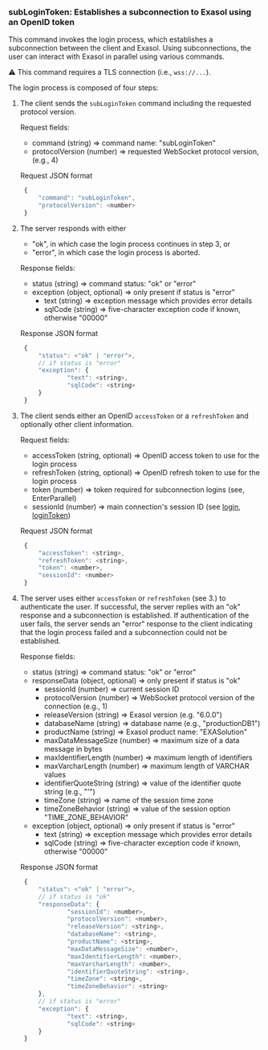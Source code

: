 ### subLoginToken: Establishes a subconnection to Exasol using an OpenID token

This command invokes the login process, which establishes a
subconnection between the client and Exasol. Using subconnections,
the user can interact with Exasol in parallel using various commands.

:warning: This command requires a TLS connection (i.e., `wss://...`).

The login process is composed of four steps:

1. The client sends the `subLoginToken` command including the requested protocol
   version.
   
   Request fields:
     * command (string) => command name: "subLoginToken"
     * protocolVersion (number) => requested WebSocket protocol version, (e.g., 4)
   
   Request JSON format
   ```javascript
    {
        "command": "subLoginToken",
        "protocolVersion": <number>
    }
   ```


2. The server responds with either
     * "ok", in which case the login process continues in step 3, or
     * "error", in which case the login process is aborted.

   Response fields:
     * status (string) => command status: "ok" or "error"
     * exception (object, optional) => only present if status is "error"
       * text (string) => exception message which provides error details
       * sqlCode (string) => five-character exception code if known, otherwise "00000"
   
   Response JSON format
   ```javascript
    {
        "status": <"ok" | "error">,
        // if status is "error"
        "exception": {
                "text": <string>,
                "sqlCode": <string>
        }
    }
   ```
   

3. The client sends either an OpenID `accessToken` or a `refreshToken` and optionally other client information.

   Request fields:
     * accessToken (string, optional) => OpenID access token to use for the login process
     * refreshToken (string, optional) => OpenID refresh token to use for the login process
     * token (number) => token required for subconnection logins (see, EnterParallel)
     * sessionId (number) => main connection's session ID (see [login](loginV3.md), [loginToken](loginTokenV3.md))
   
   Request JSON format
   ```javascript
    {
        "accessToken": <string>,
        "refreshToken": <string>,
        "token": <number>,
        "sessionId": <number>
    }
   ```
   
4. The server uses either `accessToken` or `refreshToken` (see 3.) to authenticate the
   user. If successful, the server replies with an
   "ok" response and a subconnection is established. If authentication of
   the user fails, the server sends an "error" response to the client
   indicating that the login process failed and a subconnection could not
   be established.
   
   Response fields:
     * status (string) => command status: "ok" or "error"
     * responseData (object, optional) => only present if status is "ok"
       * sessionId (number) => current session ID
       * protocolVersion (number) => WebSocket protocol version of the connection (e.g., 1)
       * releaseVersion (string) => Exasol version (e.g. "6.0.0")
       * databaseName (string) => database name (e.g., "productionDB1")
       * productName (string) => Exasol product name: "EXASolution"
       * maxDataMessageSize (number) => maximum size of a data message in bytes
       * maxIdentifierLength (number) => maximum length of identifiers
       * maxVarcharLength (number) =>  maximum length of VARCHAR values
       * identifierQuoteString (string) => value of the identifier quote string (e.g., "'")
       * timeZone (string) => name of the session time zone
       * timeZoneBehavior (string) => value of the session option "TIME_ZONE_BEHAVIOR"
     * exception (object, optional) =>  only present if status is "error"
       * text (string) => exception message which provides error details
       * sqlCode (string) => five-character exception code if known, otherwise "00000"
   
   Response JSON format
   ```javascript
    {
        "status": <"ok" | "error">,
        // if status is "ok"
        "responseData": {
                "sessionId": <number>,
                "protocolVersion": <number>,
                "releaseVersion": <string>,
                "databaseName": <string>,
                "productName": <string>,
                "maxDataMessageSize": <number>,
                "maxIdentifierLength": <number>,
                "maxVarcharLength": <number>,
                "identifierQuoteString": <string>,
                "timeZone": <string>,
                "timeZoneBehavior": <string>
        },
        // if status is "error"
        "exception": {
                "text": <string>,
                "sqlCode": <string>
        }
    }
   ```
